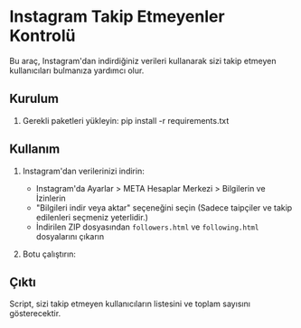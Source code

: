 # Instagram Takip Etmeyenler Kontrolü

Bu araç, Instagram'dan indirdiğiniz verileri kullanarak sizi takip etmeyen kullanıcıları bulmanıza yardımcı olur.

## Kurulum

1. Gerekli paketleri yükleyin:
pip install -r requirements.txt

## Kullanım

1. Instagram'dan verilerinizi indirin:
   - Instagram'da Ayarlar > META Hesaplar Merkezi > Bilgilerin ve İzinlerin
   - "Bilgileri indir veya aktar" seçeneğini seçin (Sadece taipçiler ve takip edilenleri seçmeniz yeterlidir.)
   - İndirilen ZIP dosyasından `followers.html` ve `following.html` dosyalarını çıkarın

2. Botu çalıştırın:


## Çıktı

Script, sizi takip etmeyen kullanıcıların listesini ve toplam sayısını gösterecektir. 
